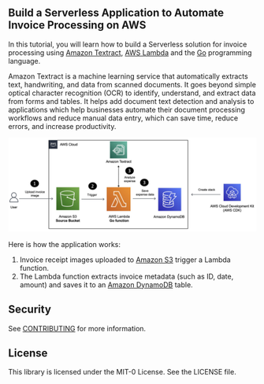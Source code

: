 ## Build a Serverless Application to Automate Invoice Processing on AWS

In this tutorial, you will learn how to build a Serverless solution for invoice processing using [Amazon Textract](https://docs.aws.amazon.com/textract/latest/dg/what-is.html?sc_channel=el&sc_campaign=datamlwave&sc_content=invoice-processing-textract-lambda-golang&sc_geo=mult&sc_country=mult&sc_outcome=acq), [AWS Lambda](https://aws.amazon.com/lambda/?sc_channel=el&sc_campaign=datamlwave&sc_content=invoice-processing-textract-lambda-golang&sc_geo=mult&sc_country=mult&sc_outcome=acq) and the [Go](https://go.dev/) programming language.

Amazon Textract is a machine learning service that automatically extracts text, handwriting, and data from scanned documents. It goes beyond simple optical character recognition (OCR) to identify, understand, and extract data from forms and tables. It helps add document text detection and analysis to applications which help businesses automate their document processing workflows and reduce manual data entry, which can save time, reduce errors, and increase productivity.

![Application overview](images/diagram.jpg)

Here is how the application works:

1. Invoice receipt images uploaded to [Amazon S3](https://docs.aws.amazon.com/AmazonS3/latest/userguide/Welcome.html?sc_channel=el&sc_campaign=datamlwave&sc_content=invoice-processing-textract-lambda-golang&sc_geo=mult&sc_country=mult&sc_outcome=acq) trigger a Lambda function.
2. The Lambda function extracts invoice metadata (such as ID, date, amount) and saves it to an [Amazon DynamoDB](https://docs.aws.amazon.com/amazondynamodb/latest/developerguide/Introduction.html?sc_channel=el&sc_campaign=datamlwave&sc_content=invoice-processing-textract-lambda-golang&sc_geo=mult&sc_country=mult&sc_outcome=acq) table. 

## Security

See [CONTRIBUTING](CONTRIBUTING.md#security-issue-notifications) for more information.

## License

This library is licensed under the MIT-0 License. See the LICENSE file.
